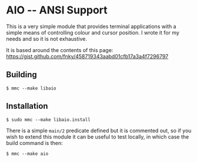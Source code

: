 AIO -- ANSI Support
===================

This is a very simple module that provides terminal applications with a simple
means of controlling colour and cursor position. I wrote it for my needs and
so it is not exhaustive.

It is based around the contents of this page:
  https://gist.github.com/fnky/458719343aabd01cfb17a3a4f7296797

Building
--------

    $ mmc --make libaio

Installation
------------

    $ sudo mmc --make libaio.install

There is a simple `main/2` predicate defined but it is commented out, so if
you wish to extend this module it can be useful to test locally, in which
case the build command is then:

    $ mmc --make aio
